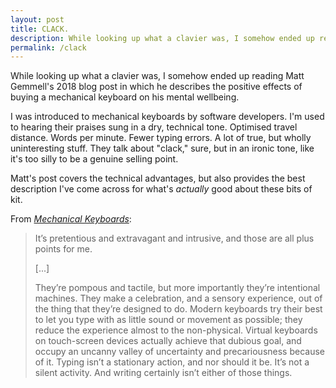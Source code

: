 ```yaml
---
layout: post
title: CLACK.
description: While looking up what a clavier was, I somehow ended up reading Matt Gemmell's 2018 blog post in which he describes the positive effects of buying a mechanical keyboard on his mental wellbeing.
permalink: /clack	
---
```


While looking up what a clavier was, I somehow ended up reading Matt Gemmell's 2018 blog post in which he describes the positive effects of buying a mechanical keyboard on his mental wellbeing.

I was introduced to mechanical keyboards by software developers. I'm used to hearing their praises sung in a dry, technical tone. Optimised travel distance. Words per minute. Fewer typing errors. A lot of true, but wholly uninteresting stuff. They talk about "clack," sure, but in an ironic tone, like it's too silly to be a genuine selling point.

Matt's post covers the technical advantages, but also provides the best description I've come across for what's _actually_ good about these bits of kit.

From [_Mechanical Keyboards_](https://mattgemmell.com/mechanical-keyboards/):

> It’s pretentious and extravagant and intrusive, and those are all plus points for me.
>
> [...]
>
> They’re pompous and tactile, but more importantly they’re intentional machines. They make a celebration, and a sensory experience, out of the thing that they’re designed to do. Modern keyboards try their best to let you type with as little sound or movement as possible; they reduce the experience almost to the non-physical. Virtual keyboards on touch-screen devices actually achieve that dubious goal, and occupy an uncanny valley of uncertainty and precariousness because of it. Typing isn’t a stationary action, and nor should it be. It’s not a silent activity. And writing certainly isn’t either of those things.

